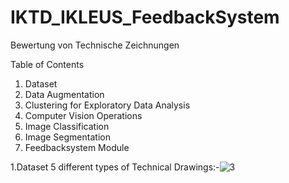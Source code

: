 # IKTD_IKLEUS_FeedbackSystem
Bewertung von Technische Zeichnungen


Table of Contents
1. Dataset
2. Data Augmentation
3. Clustering for Exploratory Data Analysis
4. Computer Vision Operations
5. Image Classification
6. Image Segmentation
7. Feedbacksystem Module

1.Dataset
5 different types of Technical Drawings:-![3](https://github.com/user-attachments/assets/270b1279-1f6f-4a92-a62a-7b3240bf9ffb)
